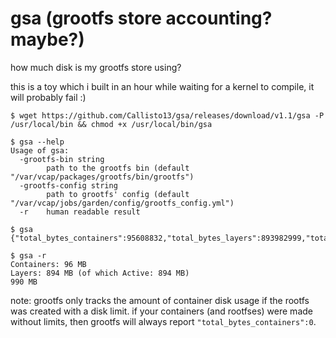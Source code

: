 # gsa (grootfs store accounting? maybe?)
how much disk is my grootfs store using?

this is a toy which i built in an hour while waiting for a kernel to compile, it will probably fail :)

```
$ wget https://github.com/Callisto13/gsa/releases/download/v1.1/gsa -P /usr/local/bin && chmod +x /usr/local/bin/gsa

$ gsa --help
Usage of gsa:
  -grootfs-bin string
        path to the grootfs bin (default "/var/vcap/packages/grootfs/bin/grootfs")
  -grootfs-config string
        path to grootfs' config (default "/var/vcap/jobs/garden/config/grootfs_config.yml")
  -r    human readable result

$ gsa
{"total_bytes_containers":95608832,"total_bytes_layers":893982999,"total_bytes_active_layers":893982999,"total_bytes_store":989591831}

$ gsa -r
Containers: 96 MB
Layers: 894 MB (of which Active: 894 MB)
990 MB
```

note: grootfs only tracks the amount of container disk usage if the rootfs was created with a disk limit. if your containers (and rootfses) were made without limits, then grootfs will always report `"total_bytes_containers":0`.
